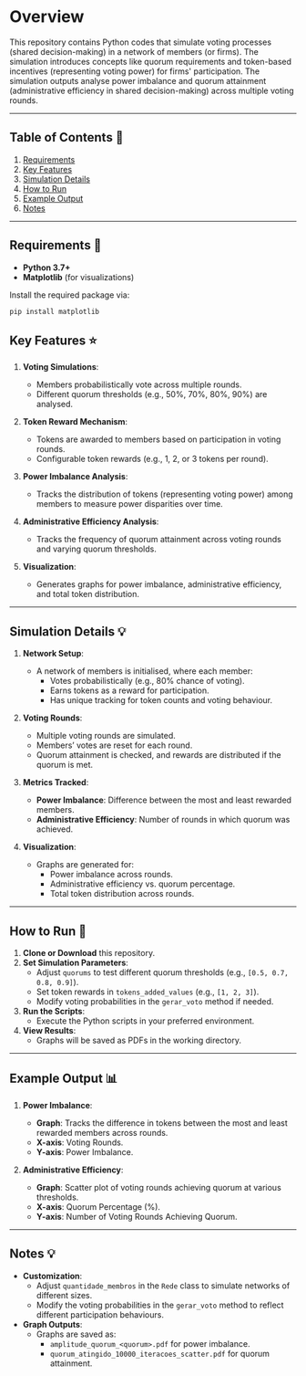 # Overview
This repository contains Python codes that simulate voting processes (shared decision-making) in a network of members (or firms). The simulation introduces concepts like quorum requirements and token-based incentives (representing voting power) for firms' participation. The simulation outputs analyse power imbalance and quorum attainment (administrative efficiency in shared decision-making) across multiple voting rounds.

---

## Table of Contents :memo:

1. [Requirements](#requirements)  
2. [Key Features](#key-features)  
3. [Simulation Details](#simulation-details)  
4. [How to Run](#how-to-run)  
5. [Example Output](#example-output)  
6. [Notes](#notes)  

---

## Requirements :wrench:

- **Python 3.7+**  
- **Matplotlib** (for visualizations)  

Install the required package via:

    pip install matplotlib

## Key Features :star:

1.  **Voting Simulations**:
    
    -   Members probabilistically vote across multiple rounds.
    -   Different quorum thresholds (e.g., 50%, 70%, 80%, 90%) are analysed.
2.  **Token Reward Mechanism**:
    
    -   Tokens are awarded to members based on participation in voting rounds.
    -   Configurable token rewards (e.g., 1, 2, or 3 tokens per round).
3.  **Power Imbalance Analysis**:
    
    -   Tracks the distribution of tokens (representing voting power) among members to measure power disparities over time.
    
4.  **Administrative Efficiency Analysis**:
    
    -   Tracks the frequency of quorum attainment across voting rounds and varying quorum thresholds.
    
5.  **Visualization**:
    
    -   Generates graphs for power imbalance, administrative efficiency, and total token distribution.

----------

## Simulation Details :bulb:

1.  **Network Setup**:
    
    -   A network of members is initialised, where each member:
        -   Votes probabilistically (e.g., 80% chance of voting).
        -   Earns tokens as a reward for participation.
        -   Has unique tracking for token counts and voting behaviour.
2.  **Voting Rounds**:
    
    -   Multiple voting rounds are simulated.
    -   Members’ votes are reset for each round.
    -   Quorum attainment is checked, and rewards are distributed if the quorum is met.
3.  **Metrics Tracked**:
    
    -   **Power Imbalance**: Difference between the most and least rewarded members.
    -   **Administrative Efficiency**: Number of rounds in which quorum was achieved.
    
4.  **Visualization**:
    
    -   Graphs are generated for:
        -   Power imbalance across rounds.
        -   Administrative efficiency vs. quorum percentage.
        -   Total token distribution across rounds.

----------

## How to Run :checkered_flag:

1.  **Clone or Download** this repository.
2.  **Set Simulation Parameters**:
    -   Adjust `quorums` to test different quorum thresholds (e.g., `[0.5, 0.7, 0.8, 0.9]`).
    -   Set token rewards in `tokens_added_values` (e.g., `[1, 2, 3]`).
    -   Modify voting probabilities in the `gerar_voto` method if needed.
3.  **Run the Scripts**:
    -   Execute the Python scripts in your preferred environment.
4.  **View Results**:
    -   Graphs will be saved as PDFs in the working directory.

----------

## Example Output :bar_chart:

1.  **Power Imbalance**:
    
    -   **Graph**: Tracks the difference in tokens between the most and least rewarded members across rounds.
    -   **X-axis**: Voting Rounds.
    -   **Y-axis**: Power Imbalance.
2.  **Administrative Efficiency**:
    
    -   **Graph**: Scatter plot of voting rounds achieving quorum at various thresholds.
    -   **X-axis**: Quorum Percentage (%).
    -   **Y-axis**: Number of Voting Rounds Achieving Quorum.


----------

## Notes :bulb:

-   **Customization**:
    -   Adjust `quantidade_membros` in the `Rede` class to simulate networks of different sizes.
    -   Modify the voting probabilities in the `gerar_voto` method to reflect different participation behaviours.
-   **Graph Outputs**:
    -   Graphs are saved as:
        -   `amplitude_quorum_<quorum>.pdf` for power imbalance.
        -   `quorum_atingido_10000_iteracoes_scatter.pdf` for quorum attainment.
    
